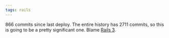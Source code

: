 ```yaml
---
tags: rails
---
```


866 commits since last deploy. The entire history has 2711 commits, so this is going to be a pretty significant one. Blame [Rails 3](/wiki/Rails_3).
